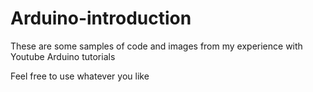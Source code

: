 # Arduino-introduction

These are some samples of code and images from my experience with Youtube Arduino tutorials

Feel free to use whatever you like
